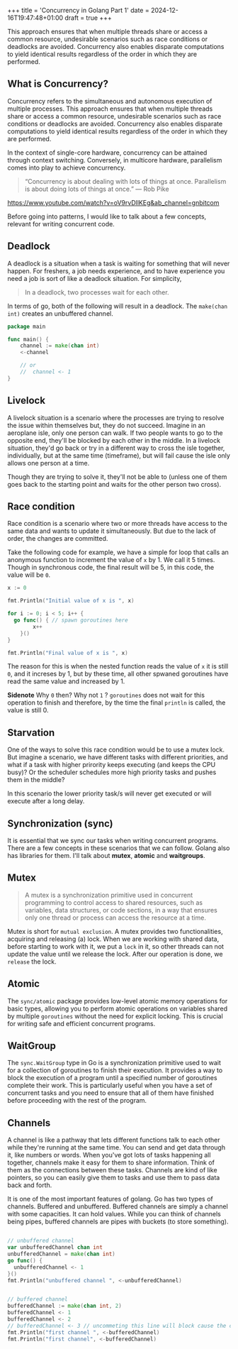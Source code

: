 +++
title = 'Concurrency in Golang Part 1'
date = 2024-12-16T19:47:48+01:00
draft = true
+++

This approach ensures that when multiple threads share or access a common resource, undesirable scenarios such as race conditions or deadlocks are avoided. Concurrency also enables disparate computations to yield identical results regardless of the order in which they are performed.

## What is Concurrency?
Concurrency refers to the simultaneous and autonomous execution of multiple processes. This approach ensures that when multiple threads share or access a common resource, undesirable scenarios such as race conditions or deadlocks are avoided. Concurrency also enables disparate computations to yield identical results regardless of the order in which they are performed.

In the context of single-core hardware, concurrency can be attained through context switching. Conversely, in multicore hardware, parallelism comes into play to achieve concurrency.

> “Concurrency is about dealing with lots of things at once. Parallelism is about doing lots of things at once.” — Rob Pike

https://www.youtube.com/watch?v=oV9rvDllKEg&ab_channel=gnbitcom


Before going into patterns, I would like to talk about a few concepts, relevant for writing concurrent code.

## Deadlock
A deadlock is a situation when a task is waiting for something that will never happen. For freshers, a job needs experience, and to have experience you need a job is sort of like a deadlock situation.
For simplicity,

> In a deadlock, two processes wait for each other.

In terms of go, both of the following will result in a deadlock. The `make(chan int)` creates an unbuffered channel.

```go
package main

func main() {
	channel := make(chan int)
	<-channel

    // or
    //  channel <- 1
}
```

## Livelock
A livelock situation is a scenario where the processes are trying to resolve the issue within themselves but, they do not succeed. Imagine in an aeroplane isle, only one person can walk. If two people wants to go to the opposite end, they'll be blocked by each other in the middle. In a livelock situation, they'd go back or try in a different way to cross the isle together, individually, but at the same time (timeframe), but will fail cause the isle only allows one person at a time.

Though they are trying to solve it, they'll not be able to (unless one of them goes back to the starting point and waits for the other person two cross).


## Race condition
Race condition is a scenario where two or more threads have access to the same data and wants to update it simultaneously. But due to the lack of order, the changes are committed.

Take the following code for example, we have a simple for loop that calls an anonymous function to increment the value of `x` by 1. We call it 5 times. Though in synchronous code, the final result will be 5, in this code, the value will be `0`.

```go
x := 0

fmt.Println("Initial value of x is ", x)

for i := 0; i < 5; i++ {
  go func() { // spawn goroutines here
		x++
	}()
}

fmt.Println("Final value of x is ", x)
```
The reason for this is when the nested function reads the value of `x` it is still `0`, and it increses by 1, but by these time, all other spwaned goroutines have read the same value and increased by 1.

**Sidenote**  Why `0` then? Why not `1` ? `goroutines` does not wait for this operation to finish and therefore, by the time the final `println` is called, the value is still 0.

## Starvation
One of the ways to solve this race condition would be to use a mutex lock. But imagine a scenario, we have different tasks with different priorities, and what if a task with higher prirority keeps executing (and keeps the CPU busy)? Or the scheduler schedules more high priority tasks and pushes them in the middle?

In this scenario the lower priority task/s will never get executed or will execute after a long delay.

## Synchronization (sync)
It is essential that we sync our tasks when writing concurrent programs. There are a few concepts in these scenarios that we can follow. Golang also has libraries for them. I'll talk about **mutex**, **atomic** and **waitgroups**.

## Mutex

> A mutex is a synchronization primitive used in concurrent programming to control access to shared resources, such as variables, data structures, or code sections, in a way that ensures only one thread or process can access the resource at a time.

Mutex is short for `mutual exclusion`. A mutex provides two functionalities, acquiring and releasing (a) lock. When we are working with shared data, before starting to work with it, we put a `lock` in it, so other threads can not update the value until we release the lock. After our operation is done, we `release` the lock.

## Atomic
The `sync/atomic` package provides low-level atomic memory operations for basic types, allowing you to perform atomic operations on variables shared by multiple `goroutines` without the need for explicit locking. This is crucial for writing safe and efficient concurrent programs.


## WaitGroup
The `sync.WaitGroup` type in Go is a synchronization primitive used to wait for a collection of goroutines to finish their execution. It provides a way to block the execution of a program until a specified number of goroutines complete their work. This is particularly useful when you have a set of concurrent tasks and you need to ensure that all of them have finished before proceeding with the rest of the program.

## Channels
A channel is like a pathway that lets different functions talk to each other while they're running at the same time. You can send and get data through it, like numbers or words. When you've got lots of tasks happening all together, channels make it easy for them to share information. Think of them as the connections between these tasks. Channels are kind of like pointers, so you can easily give them to tasks and use them to pass data back and forth.

It is one of the most important features of golang. Go has two types of channels. Buffered and unbuffered. Buffered channels are simply a channel with some capacities. It can hold values. While you can think of channels being pipes, buffered channels are pipes with buckets (to store something).

```go

// unbuffered channel
var unbufferedChannel chan int
unbufferedChannel = make(chan int)
go func() {
  unbufferedChannel <- 1
}()
fmt.Println("unbuffered channel ", <-unbufferedChannel)


// buffered channel
bufferedChannel := make(chan int, 2)
bufferedChannel <- 1
bufferedChannel <- 2
// bufferedChannel <- 3 // uncommeting this line will block cause the capaticity is 2
fmt.Println("first channel ", <-bufferedChannel)
fmt.Println("first channel", <-bufferedChannel)
```
